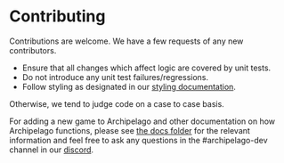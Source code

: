 # Contributing
Contributions are welcome. We have a few requests of any new contributors.

* Ensure that all changes which affect logic are covered by unit tests. 
* Do not introduce any unit test failures/regressions.
* Follow styling as designated in our [styling documentation](/docs/style.md).

Otherwise, we tend to judge code on a case to case basis.

For adding a new game to Archipelago and other documentation on how Archipelago functions, please see 
[the docs folder](docs/) for the relevant information and feel free to ask any questions in the #archipelago-dev 
channel in our [discord](https://archipelago.gg/discord).
